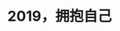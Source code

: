 ---
title: 2019，拥抱自己
tags: [AS, 孤独症, 自闭症, ASD, Aspie, Austim]
color: secondary
description: 任何人都有无限可能，只是很多时候，人们被他人贴的标签和过往的经历束缚
external_url: http://mp.weixin.qq.com/s?__biz=MzIyMzgyMjY5NQ==&amp;mid=2247483882&amp;idx=1&amp;sn=b052e28f8f2e184d28e0ff0620af932e&amp;chksm=e81917e2df6e9ef45bdab4207f20802659f2f21daa6147b2f7207fccfcce8e8b8e3fae24fc37&amp;scene=27#wechat_redirect
---